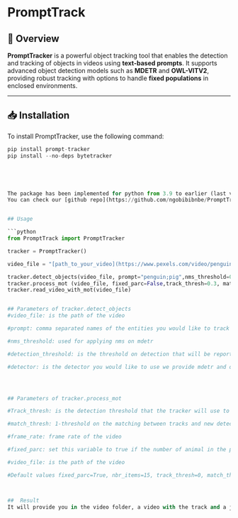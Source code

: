 # **PromptTrack**
## 📄 **Overview**
**PromptTracker** is a powerful object tracking tool that enables the detection and tracking of objects in videos using **text-based  prompts**. It supports advanced object detection models such as **MDETR** and **OWL-VITV2**, providing robust tracking with options to handle **fixed populations** in enclosed environments.

---

## 📥 **Installation**

To install PromptTracker, use the following command:

```python
pip install prompt-tracker
pip install --no-deps bytetracker





The package has been implemented for python from 3.9 to earlier (last version currently 3.12)
You can check our [github repo](https://github.com/ngobibibnbe/PromptTrack)


## Usage

```python
from PromptTrack import PromptTracker

tracker = PromptTracker()

video_file = "[path_to_your_video](https://www.pexels.com/video/penguins-hopping-down-the-stairs-9116156/)"  #[video example](https://www.pexels.com/video/penguins-hopping-down-the-stairs-9116156/)

tracker.detect_objects(video_file, prompt="penguin;pig",nms_threshold=0.8) 
tracker.process_mot (video_file, fixed_parc=False,track_thresh=0.3, match_thresh=0.8, frame_rate=25,max_time_lost=300)
tracker.read_video_with_mot(video_file)


## Parameters of tracker.detect_objects
#video_file: is the path of the video 

#prompt: comma separated names of the entities you would like to track example to track birds and pigs  prompt="pig,bird"

#nms_threshold: used for applying nms on mdetr

#detection_threshold: is the threshold on detection that will be reported 

#detector: is the detector you would like to use we provide mdetr and owl-vitv2 that you could use as parameters 




## Parameters of tracker.process_mot 

#Track_thresh: is the detection threshold that the tracker will use to perform its tracking

#match_thresh: 1-threshold on the matching between tracks and new detections,  1 to match all detections to track, and 0 to match no detection with previous tracks

#frame_rate: frame rate of the video

#fixed_parc: set this variable to true if the number of animal in the parc is fixed and does not change all over the video 

#video_file: is the path of the video 

#Default values fixed_parc=True, nbr_items=15, track_thresh=0, match_thresh=1, frame_rate=25, track_buffer=10000, max_time_lost=100



##  Result
It will provide you in the video folder, a video with the track and a json file with track in the format {frame_id:{pig_id:{x:"", y:"",width:"",height:""}}}

